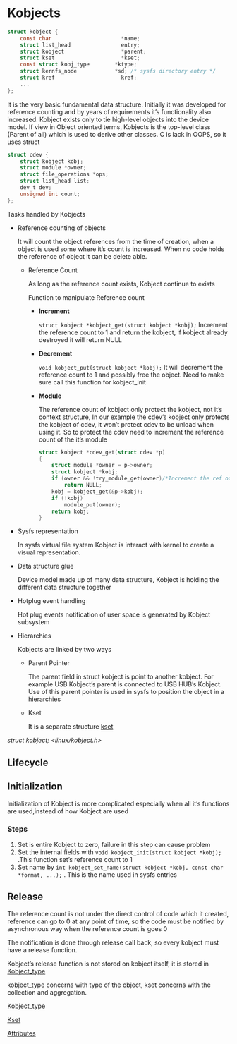 # Kobjects

```c
struct kobject {
	const char		                *name;
	struct list_head	            entry;
	struct kobject		            *parent;
	struct kset		                *kset;
	const struct kobj_type	      *ktype;
	struct kernfs_node	          *sd; /* sysfs directory entry */
	struct kref		                kref;
	...
};
```

It is the very basic fundamental data structure. Initially it was developed for reference counting and by years of requirements it’s functionality also increased. Kobject exists only to tie high-level objects into the device model. If view in Object oriented terms, Kobjects is the top-level class (Parent of all) which is used to derive other classes. C is lack in OOPS, so it uses struct

```c
struct cdev {
	struct kobject kobj;
	struct module *owner;
	struct file_operations *ops;
	struct list_head list;
	dev_t dev;
	unsigned int count;
};
```

Tasks handled by Kobjects

- Reference counting of objects
    
    It will count the object references from the time of creation, when a object is used some where it’s count is increased. When no code holds the reference of object it can be delete able.
    
    - Reference Count
        
        As long as the reference count exists, Kobject continue to exists
        
        Function to manipulate Reference count
        
        - **Increment**
            
            `struct kobject *kobject_get(struct kobject *kobj);` Increment the reference count to 1 and return the kobject, if kobject already destroyed it will return NULL
            
        - **Decrement**
            
            `void kobject_put(struct kobject *kobj);` It will decrement the reference count to 1 and possibly free the object. Need to make sure call this function for kobject_init
            
        - **Module**
            
            The reference count of kobject only protect the kobject, not it’s context structure, In our example the cdev’s kobject only protects the kobject of cdev, it won’t protect cdev to be unload when using it. So to protect the cdev need to increment the reference count of the it’s module
            
            ```c
            struct kobject *cdev_get(struct cdev *p)
            {
            	struct module *owner = p->owner;
            	struct kobject *kobj;
            	if (owner && !try_module_get(owner)/*Increment the ref of it's module*/)
            		return NULL;
            	kobj = kobject_get(&p->kobj);
            	if (!kobj)
            		module_put(owner);
            	return kobj;
            }
            ```
            
- Sysfs representation
    
    In sysfs virtual file system Kobject is interact with kernel to create a visual representation.
    
- Data structure glue
    
    Device model made up of many data structure, Kobject is holding the different data structure together
    
- Hotplug event handling
    
    Hot plug events notification of user space is generated by Kobject subsystem
    
- Hierarchies
    
    Kobjects are linked by two ways
    
    - Parent Pointer
        
        The parent field in struct kobject is point to another kobject. For example USB Kobject’s parent is connected to USB HUB’s Kobject. Use of this parent pointer is used in sysfs to position the object in a hierarchies
        
    - Kset
        
        It is a separate structure [kset](Kset.md)
        

*struct kobject; <linux/kobject.h>*

## Lifecycle

## Initialization

Initialization of Kobject is more complicated especially when all it’s functions are used,instead of how Kobject are used

### Steps

1. Set is entire Kobject to zero, failure in this step can cause problem
2. Set the internal fields with  `void kobject_init(struct kobject *kobj);` .This function set’s reference count to 1
3. Set name by `int kobject_set_name(struct kobject *kobj, const char *format, ...);` . This is the name used in sysfs entries

## Release

The reference count is not under the direct control of code which it created, reference can go to 0 at any point of time, so the code must be notified by asynchronous way when the reference count is goes 0

The notification is done through release call back, so every kobject must have a release function.

Kobject’s release function is not stored on kobject itself, it is stored in [Kobject_type](Kobject_type.md)

kobject_type concerns with type of the object, kset concerns with the collection and aggregation.

[Kobject_type](Kobject_type.md)

[Kset](Kset.md)

[Attributes](Attributes.md)
